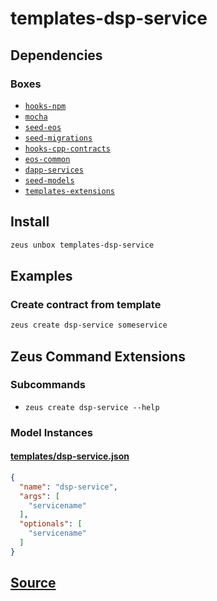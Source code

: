 
templates-dsp-service
====================







## Dependencies
### Boxes
* [`hooks-npm`](hooks-npm.md)
* [`mocha`](mocha.md)
* [`seed-eos`](seed-eos.md)
* [`seed-migrations`](seed-migrations.md)
* [`hooks-cpp-contracts`](hooks-cpp-contracts.md)
* [`eos-common`](eos-common.md)
* [`dapp-services`](dapp-services.md)
* [`seed-models`](seed-models.md)
* [`templates-extensions`](templates-extensions.md)




## Install
```bash
zeus unbox templates-dsp-service
```
## Examples
### Create contract from template
```bash
zeus create dsp-service someservice
```

## Zeus Command Extensions

### Subcommands
* ```zeus create dsp-service --help```




### Model Instances
#### [templates/dsp-service.json](https://github.com/liquidapps-io/zeus-sdk/tree/master/boxes/groups/templates/templates-dsp-service/models/templates/dsp-service.json)
```json
{
  "name": "dsp-service",
  "args": [
    "servicename"
  ],
  "optionals": [
    "servicename"
  ]
}
```

## [Source](https://github.com/liquidapps-io/zeus-sdk/tree/master/boxes/groups/templates/templates-dsp-service)